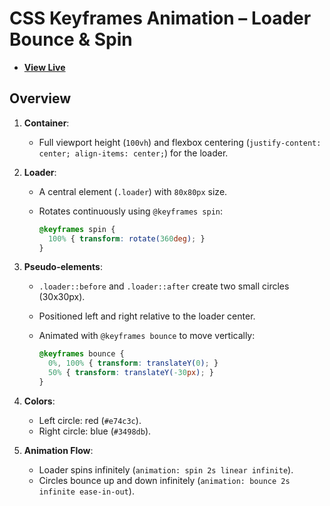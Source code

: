# CSS Keyframes Animation – Loader Bounce & Spin

- [**View Live**](https://tahmid-sarker.github.io/Modern-HTML-CSS-Notes/12-Transition-Animation-and-JavaScript/08-Keyframes-2/)

## Overview

1. **Container**:

   * Full viewport height (`100vh`) and flexbox centering (`justify-content: center; align-items: center;`) for the loader.

2. **Loader**:

   * A central element (`.loader`) with `80x80px` size.
   * Rotates continuously using `@keyframes spin`:

     ```css
     @keyframes spin {
       100% { transform: rotate(360deg); }
     }
     ```

3. **Pseudo-elements**:

   * `.loader::before` and `.loader::after` create two small circles (30x30px).
   * Positioned left and right relative to the loader center.
   * Animated with `@keyframes bounce` to move vertically:

     ```css
     @keyframes bounce {
       0%, 100% { transform: translateY(0); }
       50% { transform: translateY(-30px); }
     }
     ```

4. **Colors**:

   * Left circle: red (`#e74c3c`).
   * Right circle: blue (`#3498db`).

5. **Animation Flow**:

   * Loader spins infinitely (`animation: spin 2s linear infinite`).
   * Circles bounce up and down infinitely (`animation: bounce 2s infinite ease-in-out`).